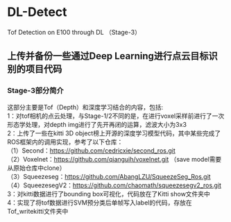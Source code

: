 # DL-Detect
Tof Detection on E100 through DL （Stage-3）
## 上传并备份一些通过Deep Learning进行点云目标识别的项目代码
### Stage-3部分简介
这部分主要是Tof（Depth）和深度学习结合的内容，包括:<br>
1：对tof相机的点云处理，与Stage-1/2不同的是，在进行voxel采样前进行了一次形态学处理，对depth img进行了先开再闭的运算，滤波大小为3x3<br>
2：上传了一些在kitti 3D object榜上开源的深度学习模型代码，其中某些完成了ROS框架内的调用实现，参考了以下仓库：<br>
（1）Second：https://github.com/cedricxie/second_ros.git<br>
（2）Voxelnet：https://github.com/qianguih/voxelnet.git （save model需要从原始仓库中clone）<br>
（3）Squeezeseg：https://github.com/AbangLZU/SqueezeSeg_Ros.git<br>
（4）SqueezesegV2：https://github.com/chaomath/squeezesegv2_ros.git<br>
3：对kitti数据进行了bounding box可视化，代码放在了Kitti show文件夹中<br>
4：实现了将tof数据进行SVM预分类后单帧写入label的代码，存放在Tof_writekitti文件夹中<br>
